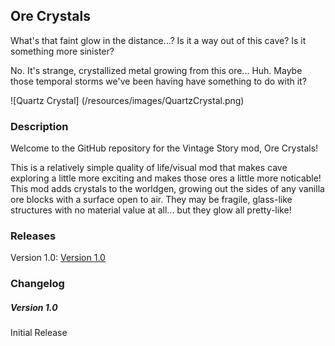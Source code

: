 ## Ore Crystals

What's that faint glow in the distance...? Is it a way out of this cave? Is it something more sinister? 

No. It's strange, crystallized metal growing from this ore... Huh. Maybe those temporal storms we've been having have something to do with it?

![Quartz Crystal] (/resources/images/QuartzCrystal.png)

### Description

Welcome to the GitHub repository for the Vintage Story mod, Ore Crystals! 

This is a relatively simple quality of life/visual mod that makes cave exploring a little more exciting and makes those ores a little more noticable!
This mod adds crystals to the worldgen, growing out the sides of any vanilla ore blocks with a surface open to air. They may be fragile, glass-like structures with no material value at all...
but they glow all pretty-like!

### Releases

Version 1.0: [Version 1.0](http://github.com)

### Changelog

##### Version 1.0

Initial Release